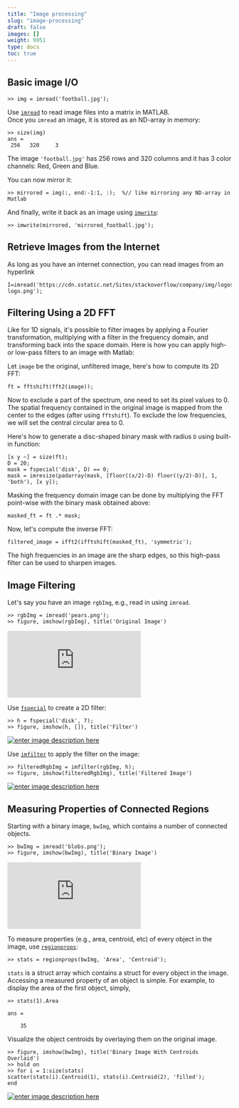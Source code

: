 ```yaml
---
title: "Image processing"
slug: "image-processing"
draft: false
images: []
weight: 9951
type: docs
toc: true
---
```


## Basic image I/O
    >> img = imread('football.jpg');

Use [`imread`][1] to read image files into a matrix in MATLAB.  
Once you `imread` an image, it is stored as an ND-array in memory:

    >> size(img)
    ans =
     256   320     3

The image `'football.jpg'` has 256 rows and 320 columns and it has 3 color channels: Red, Green and Blue.

You can now mirror it:

    >> mirrored = img(:, end:-1:1, :);  %// like mirroring any ND-array in Matlab

And finally, write it back as an image using [`imwrite`][2]:

    >> imwrite(mirrored, 'mirrored_football.jpg');
 [1]: http://www.mathworks.com/help/matlab/ref/imread.html
 [2]: http://www.mathworks.com/help/matlab/ref/imwrite.html

## Retrieve Images from the Internet
 As long as you have an internet connection, you can read images from an hyperlink

    I=imread('https://cdn.sstatic.net/Sites/stackoverflow/company/img/logos/so/so-logo.png');

 

## Filtering Using a 2D FFT
Like for 1D signals, it's possible to filter images by applying a Fourier transformation, multiplying with a filter in the frequency domain, and transforming back into the space domain. Here is how you can apply high- or low-pass filters to an image with Matlab:

Let `image` be the original, unfiltered image, here's how to compute its 2D FFT:

    ft = fftshift(fft2(image));

Now to exclude a part of the spectrum, one need to set its pixel values to 0. The spatial frequency contained in the original image is mapped from the center to the edges (after using `fftshift`). To exclude the low frequencies, we will set the central circular area to 0. 

Here's how to generate a disc-shaped binary mask with radius `D` using built-in function:

    [x y ~] = size(ft);
    D = 20;
    mask = fspecial('disk', D) == 0;
    mask = imresize(padarray(mask, [floor((x/2)-D) floor((y/2)-D)], 1, 'both'), [x y]);

Masking the frequency domain image can be done by multiplying the FFT point-wise with the binary mask obtained above:

    masked_ft = ft .* mask;

Now, let's compute the inverse FFT:

    filtered_image = ifft2(ifftshift(masked_ft), 'symmetric');

The high frequencies in an image are the sharp edges, so this high-pass filter can be used to sharpen images.

## Image Filtering
Let's say you have an image `rgbImg`, e.g., read in using `imread`.

    >> rgbImg = imread('pears.png');
    >> figure, imshow(rgbImg), title('Original Image')
[![enter image description here][1]][1]

Use [`fspecial`][2] to create a 2D filter:

    >> h = fspecial('disk', 7);
    >> figure, imshow(h, []), title('Filter')
[![enter image description here][3]][3]

Use [`imfilter`][4] to apply the filter on the image:

    >> filteredRgbImg = imfilter(rgbImg, h);
    >> figure, imshow(filteredRgbImg), title('Filtered Image')
[![enter image description here][5]][5]


  [1]: http://i.stack.imgur.com/Qf9Zo.png
  [2]: http://mathworks.com/help/images/ref/fspecial.html
  [3]: http://i.stack.imgur.com/5xoxY.png
  [4]: http://mathworks.com/help/images/ref/imfilter.html
  [5]: http://i.stack.imgur.com/BYBMM.png

## Measuring Properties of Connected Regions
Starting with a binary image, `bwImg`, which contains a number of connected objects.

    >> bwImg = imread('blobs.png');
    >> figure, imshow(bwImg), title('Binary Image')
[![enter image description here][1]][1]

To measure properties (e.g., area, centroid, etc) of every object in the image, use [`regionprops`][2]:

    >> stats = regionprops(bwImg, 'Area', 'Centroid');

`stats` is a struct array which contains a struct for every object in the image. Accessing a measured property of an object is simple. For example, to display the area of the first object, simply,

    >> stats(1).Area

    ans =

        35

Visualize the object centroids by overlaying them on the original image.

    >> figure, imshow(bwImg), title('Binary Image With Centroids Overlaid')
    >> hold on
    >> for i = 1:size(stats)
    scatter(stats(i).Centroid(1), stats(i).Centroid(2), 'filled');
    end
[![enter image description here][3]][3]


  [1]: http://i.stack.imgur.com/HGUk8.png
  [2]: http://uk.mathworks.com/help/images/ref/regionprops.html
  [3]: http://i.stack.imgur.com/ajWes.png

